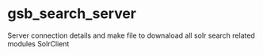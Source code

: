gsb_search_server
=================
Server connection details and make file to downaload all solr search related modules SolrClient
